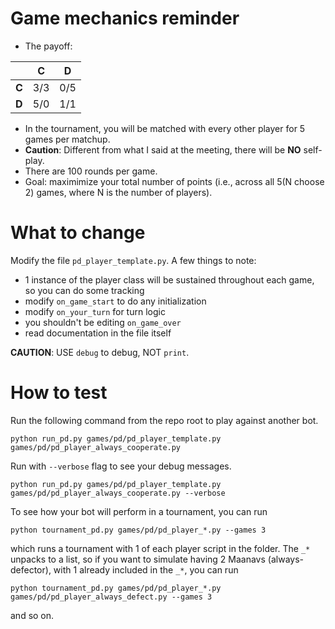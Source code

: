 # Game mechanics reminder
- The payoff:

|     | C   | D   |
|-----|-----|-----|
| **C** | 3/3 | 0/5 |
| **D** | 5/0 | 1/1 |
- In the tournament, you will be matched with every other player for 5 games per matchup.
- **Caution**: Different from what I said at the meeting, there will be **NO** self-play.
- There are 100 rounds per game.
- Goal: maximimize your total number of points (i.e., across all 5(N choose 2) games, where N is the number of players).

# What to change
Modify the file `pd_player_template.py`. A few things to note:
- 1 instance of the player class will be sustained throughout each game, so you can do some tracking
- modify `on_game_start` to do any initialization
- modify `on_your_turn` for turn logic
- you shouldn't be editing `on_game_over`
- read documentation in the file itself


**CAUTION**: USE `debug` to debug, NOT `print`.

# How to test
Run the following command from the repo root to play against another bot.

``
python run_pd.py games/pd/pd_player_template.py games/pd/pd_player_always_cooperate.py
``

Run with ``--verbose`` flag to see your debug messages.

``
python run_pd.py games/pd/pd_player_template.py games/pd/pd_player_always_cooperate.py --verbose
``

To see how your bot will perform in a tournament, you can run

``
python tournament_pd.py games/pd/pd_player_*.py --games 3
``

which runs a tournament with 1 of each player script in the folder. The `_*` unpacks to a list, so if you want to simulate having 2 Maanavs (always-defector), with 1 already included in the `_*`, you can run

``
python tournament_pd.py games/pd/pd_player_*.py games/pd/pd_player_always_defect.py --games 3
``

and so on.